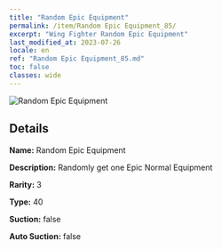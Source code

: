 ```yaml
---
title: "Random Epic Equipment"
permalink: /item/Random Epic Equipment_85/
excerpt: "Wing Fighter Random Epic Equipment"
last_modified_at: 2023-07-26
locale: en
ref: "Random Epic Equipment_85.md"
toc: false
classes: wide
---
```



 ![Random Epic Equipment](/images/item/Random_Epic_Equipment_p.png)



## Details

 **Name:** Random Epic Equipment 

 **Description:** Randomly get one Epic Normal Equipment

 **Rarity:** 3 

 **Type:** 40 

 **Suction:** false 

 **Auto Suction:** false 


